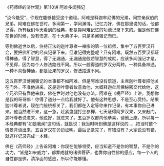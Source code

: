 《药师经的济世观》第110讲 阿难多闻强记

“汝今能受”，你现在能够接受这个道理。阿难是释迦牟尼佛的兄弟，同宗亲叔伯的兄弟。阿难在佛在世时，多闻第一，学问渊博，记忆力好，佛在那里说的话，他都记得。所有我们今天看到的经典，都是靠阿难记忆的功德记录下来的。但是他在佛在世的时候，没有悟道，在十大弟子中，只是多闻强记而已。

等到佛逝世以后，住持正法的迦叶尊者—禅宗的第一位祖师，集中了五百罗汉开会，要把佛所讲的经典记录下来，但谁记得完整呢？只有阿难。既然五百罗汉都证得神通，得了智慧，得了无漏通，无漏通是般若智慧的成就，应该多闻强记才是，不见得，因为每个人修法路线不同。所以一般得道的罗汉分两种，一种具备神通，一种不具备神通，都是证果的罗汉，修法路道不同。

这五百罗汉博闻强记的本事都不如阿难，但是阿难没有悟道，主席迦叶尊者把他关在门外，不准他进来。这是迦叶尊者故意救他，大概释迦牟尼佛秘密交代给他，这个兄弟只有靠他来救，佛在世时对他也没有办法。阿难在《楞严经》上讲，我想你是我的哥哥嘛！你得了道分一点给我就好了。他有这种思想，不是至心受持。结果迦叶尊者说，现在门统统都关了，我们都在入定等你来作记录，有本事你自己进来。他当然进不来，这一急，赶紧盘腿打坐参禅，七天证得阿罗汉果，又来敲门，迦叶尊者说进来，他说好，就进来了。五百罗汉都向他恭喜，请他上座。所以每一本经典都有“如是我闻”这句话，就是说：我当时听到佛是这样说的......把当时整个情景背诵出来，五百罗汉在旁边证明。最后记录完了，有错没有？大家说没有错，就这样记录完成一本经。

佛在《药师经》上告诉阿难：你现在能够领受，应当知道不是你的智慧，不是你的功力，“皆是如来威力”，都靠成就的诸佛菩萨，也靠你自性佛的感应，每一个人的自性都是佛，清净面的感应，所以你能够懂。
